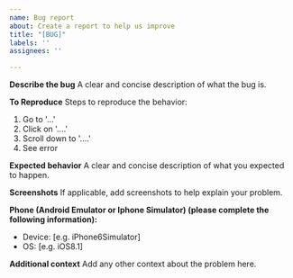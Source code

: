 ```yaml
---
name: Bug report
about: Create a report to help us improve
title: "[BUG]"
labels: ''
assignees: ''

---
```


**Describe the bug**
A clear and concise description of what the bug is.

**To Reproduce**
Steps to reproduce the behavior:
1. Go to '...'
2. Click on '....'
3. Scroll down to '....'
4. See error

**Expected behavior**
A clear and concise description of what you expected to happen.

**Screenshots**
If applicable, add screenshots to help explain your problem.

**Phone (Android Emulator or Iphone Simulator) (please complete the following information):**
 - Device: [e.g. iPhone6Simulator]
 - OS: [e.g. iOS8.1]

**Additional context**
Add any other context about the problem here.
